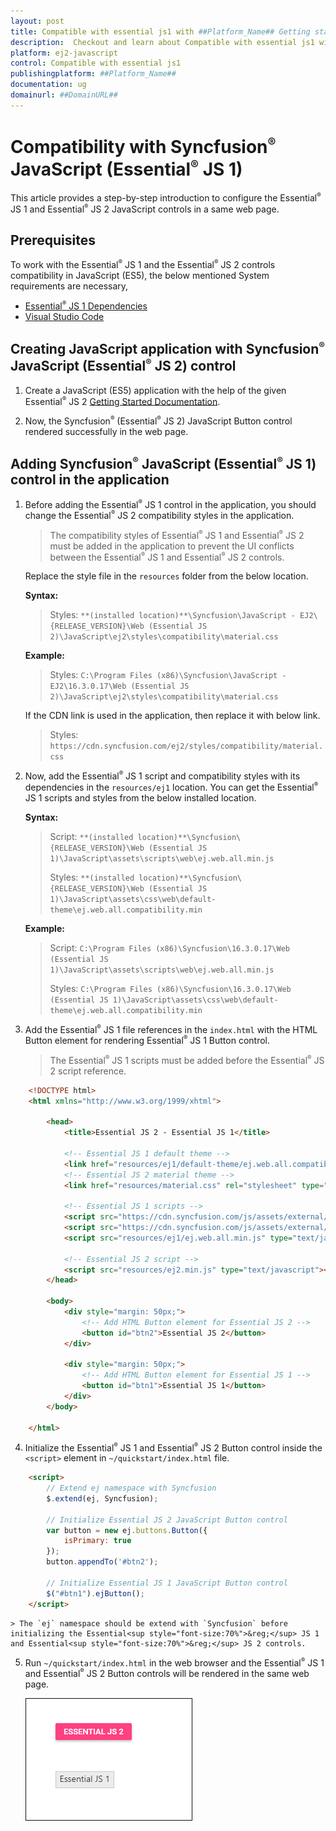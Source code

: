 ```yaml
---
layout: post
title: Compatible with essential js1 with ##Platform_Name## Getting started control | Syncfusion
description:  Checkout and learn about Compatible with essential js1 with ##Platform_Name## Getting started control of Syncfusion Essential JS 2 and more details.
platform: ej2-javascript
control: Compatible with essential js1 
publishingplatform: ##Platform_Name##
documentation: ug
domainurl: ##DomainURL##
---
```


# Compatibility with Syncfusion<sup style="font-size:70%">&reg;</sup> JavaScript (Essential<sup style="font-size:70%">&reg;</sup> JS 1)

This article provides a step-by-step introduction to configure the Essential<sup style="font-size:70%">&reg;</sup> JS 1 and Essential<sup style="font-size:70%">&reg;</sup> JS 2 JavaScript controls in a same web page.

## Prerequisites

To work with the Essential<sup style="font-size:70%">&reg;</sup> JS 1 and the Essential<sup style="font-size:70%">&reg;</sup> JS 2 controls compatibility in JavaScript (ES5), the below mentioned System requirements are necessary,

* [Essential<sup style="font-size:70%">&reg;</sup> JS 1 Dependencies](https://help.syncfusion.com/js/dependencies)
* [Visual Studio Code](https://code.visualstudio.com/)

## Creating JavaScript application with Syncfusion<sup style="font-size:70%">&reg;</sup> JavaScript (Essential<sup style="font-size:70%">&reg;</sup> JS 2) control

1. Create a JavaScript (ES5) application with the help of the given Essential<sup style="font-size:70%">&reg;</sup> JS 2 [Getting Started Documentation](./quick-start).

2. Now, the Syncfusion<sup style="font-size:70%">&reg;</sup> (Essential<sup style="font-size:70%">&reg;</sup> JS 2) JavaScript Button control rendered successfully in the web page.

## Adding Syncfusion<sup style="font-size:70%">&reg;</sup> JavaScript (Essential<sup style="font-size:70%">&reg;</sup> JS 1) control in the application

1. Before adding the Essential<sup style="font-size:70%">&reg;</sup> JS 1 control in the application, you should change the Essential<sup style="font-size:70%">&reg;</sup> JS 2 compatibility styles in the application.

    > The compatibility styles of Essential<sup style="font-size:70%">&reg;</sup> JS 1 and Essential<sup style="font-size:70%">&reg;</sup> JS 2 must be added in the application to prevent the UI conflicts between the Essential<sup style="font-size:70%">&reg;</sup> JS 1 and Essential<sup style="font-size:70%">&reg;</sup> JS 2 controls.

    Replace the style file in the `resources` folder from the below location.

    **Syntax:**
    > Styles: `**(installed location)**\Syncfusion\JavaScript - EJ2\{RELEASE_VERSION}\Web (Essential JS 2)\JavaScript\ej2\styles\compatibility\material.css`

    **Example:**
    > Styles: `C:\Program Files (x86)\Syncfusion\JavaScript - EJ2\16.3.0.17\Web (Essential JS 2)\JavaScript\ej2\styles\compatibility\material.css`

    If the CDN link is used in the application, then replace it with below link.

    > Styles: `https://cdn.syncfusion.com/ej2/styles/compatibility/material.css`

2. Now, add the Essential<sup style="font-size:70%">&reg;</sup> JS 1 script and compatibility styles with its dependencies in the `resources/ej1` location. You can get the Essential<sup style="font-size:70%">&reg;</sup> JS 1 scripts and styles from the below installed location.

    **Syntax:**
    > Script:
    > `**(installed location)**\Syncfusion\{RELEASE_VERSION}\Web (Essential JS 1)\JavaScript\assets\scripts\web\ej.web.all.min.js`
    >
    > Styles:
    >`**(installed location)**\Syncfusion\{RELEASE_VERSION}\Web (Essential JS 1)\JavaScript\assets\css\web\default-theme\ej.web.all.compatibility.min`

    **Example:**

    > Script:
    > `C:\Program Files (x86)\Syncfusion\16.3.0.17\Web (Essential JS 1)\JavaScript\assets\scripts\web\ej.web.all.min.js`
    >
    > Styles:
    > `C:\Program Files (x86)\Syncfusion\16.3.0.17\Web (Essential JS 1)\JavaScript\assets\css\web\default-theme\ej.web.all.compatibility.min`

3. Add the Essential<sup style="font-size:70%">&reg;</sup> JS 1 file references in the `index.html` with the HTML Button element for rendering Essential<sup style="font-size:70%">&reg;</sup> JS 1 Button control.

    > The Essential<sup style="font-size:70%">&reg;</sup> JS 1 scripts must be added before the Essential<sup style="font-size:70%">&reg;</sup> JS 2 script reference.

```html
    <!DOCTYPE html>
    <html xmlns="http://www.w3.org/1999/xhtml">

        <head>
            <title>Essential JS 2 - Essential JS 1</title>

            <!-- Essential JS 1 default theme -->
            <link href="resources/ej1/default-theme/ej.web.all.compatibility.min.css" rel="stylesheet" type="text/css" />
            <!-- Essential JS 2 material theme -->
            <link href="resources/material.css" rel="stylesheet" type="text/css" />

            <!-- Essential JS 1 scripts -->
            <script src="https://cdn.syncfusion.com/js/assets/external/jquery-1.10.2.min.js" type="text/javascript"></script>
            <script src="https://cdn.syncfusion.com/js/assets/external/jquery.easing.1.3.min.js" type="text/javascript"></script>
            <script src="resources/ej1/ej.web.all.min.js" type="text/javascript"></script>

            <!-- Essential JS 2 script -->
            <script src="resources/ej2.min.js" type="text/javascript"></script>
        </head>

        <body>
            <div style="margin: 50px;">
                <!-- Add HTML Button element for Essential JS 2 -->
                <button id="btn2">Essential JS 2</button>
            </div>

            <div style="margin: 50px;">
                <!-- Add HTML Button element for Essential JS 1 -->
                <button id="btn1">Essential JS 1</button>
            </div>
        </body>

    </html>
```

4. Initialize the Essential<sup style="font-size:70%">&reg;</sup> JS 1 and Essential<sup style="font-size:70%">&reg;</sup> JS 2 Button control inside the `<script>` element in `~/quickstart/index.html` file.

```html
    <script>
        // Extend ej namespace with Syncfusion
        $.extend(ej, Syncfusion);

        // Initialize Essential JS 2 JavaScript Button control
        var button = new ej.buttons.Button({
            isPrimary: true
        });
        button.appendTo('#btn2');

        // Initialize Essential JS 1 JavaScript Button control
        $("#btn1").ejButton();
    </script>
```

    > The `ej` namespace should be extend with `Syncfusion` before initializing the Essential<sup style="font-size:70%">&reg;</sup> JS 1 and Essential<sup style="font-size:70%">&reg;</sup> JS 2 controls.

5. Run `~/quickstart/index.html` in the web browser and the Essential<sup style="font-size:70%">&reg;</sup> JS 1 and Essential<sup style="font-size:70%">&reg;</sup> JS 2 Button controls will be rendered in the same web page.

    ![#ej1-ej2-button](./images/ej1-ej2-es5.png)
